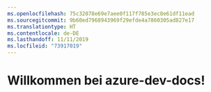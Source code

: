 ```yaml
---
ms.openlocfilehash: 75c32078e69e7aee0f117f785e3ec8e61df11ead
ms.sourcegitcommit: 9b60ed7968943969f29efde4a7860305ad827e17
ms.translationtype: HT
ms.contentlocale: de-DE
ms.lasthandoff: 11/11/2019
ms.locfileid: "73917019"
---
```

# <a name="welcome-to-azure-dev-docs"></a>Willkommen bei azure-dev-docs!